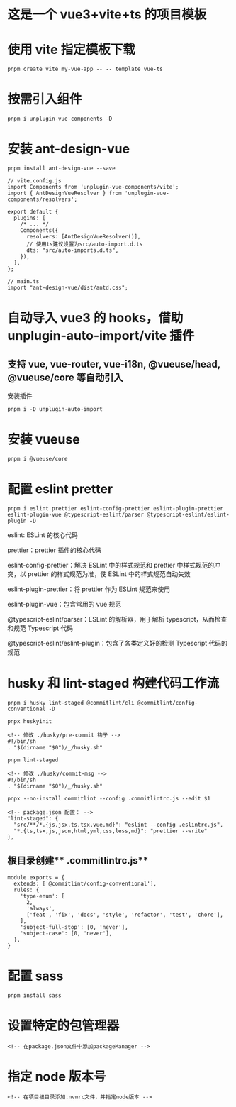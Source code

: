 # 这是一个 vue3+vite+ts 的项目模板

# 使用 vite 指定模板下载

```
pnpm create vite my-vue-app -- -- template vue-ts
```

# 按需引入组件

```
pnpm i unplugin-vue-components -D
```

# 安装 ant-design-vue

```
pnpm install ant-design-vue --save
```

```
// vite.config.js
import Components from 'unplugin-vue-components/vite';
import { AntDesignVueResolver } from 'unplugin-vue-components/resolvers';

export default {
  plugins: [
    /* ... */
    Components({
      resolvers: [AntDesignVueResolver()],
      // 使用ts建议设置为src/auto-import.d.ts
      dts: "src/auto-imports.d.ts",
    }),
  ],
};

// main.ts
import "ant-design-vue/dist/antd.css";
```

# 自动导入 vue3 的 hooks，借助 unplugin-auto-import/vite 插件

## 支持 vue, vue-router, vue-i18n, @vueuse/head, @vueuse/core 等自动引入

安装插件

```
pnpm i -D unplugin-auto-import
```

# 安装 vueuse

```
pnpm i @vueuse/core
```

# 配置 eslint pretter

```
pnpm i eslint prettier eslint-config-prettier eslint-plugin-prettier eslint-plugin-vue @typescript-eslint/parser @typescript-eslint/eslint-plugin -D
```

eslint: ESLint 的核心代码

prettier：prettier 插件的核心代码

eslint-config-prettier：解决 ESLint 中的样式规范和 prettier 中样式规范的冲突，以 prettier 的样式规范为准，使 ESLint 中的样式规范自动失效

eslint-plugin-prettier：将 prettier 作为 ESLint 规范来使用

eslint-plugin-vue：包含常用的 vue 规范

@typescript-eslint/parser：ESLint 的解析器，用于解析 typescript，从而检查和规范 Typescript 代码

@typescript-eslint/eslint-plugin：包含了各类定义好的检测 Typescript 代码的规范

# husky 和 lint-staged 构建代码工作流

```
pnpm i husky lint-staged @commitlint/cli @commitlint/config-conventional -D

pnpx huskyinit

<!-- 修改 ./husky/pre-commit 钩子 -->
#!/bin/sh
. "$(dirname "$0")/_/husky.sh"

pnpm lint-staged

<!-- 修改 ./husky/commit-msg -->
#!/bin/sh
. "$(dirname "$0")/_/husky.sh"

pnpx --no-install commitlint --config .commitlintrc.js --edit $1

<!-- package.json 配置： -->
"lint-staged": {
  "src/**/*.{js,jsx,ts,tsx,vue,md}": "eslint --config .eslintrc.js",
  "*.{ts,tsx,js,json,html,yml,css,less,md}": "prettier --write"
},
```

## 根目录创建** .commitlintrc.js**

```
module.exports = {
  extends: ['@commitlint/config-conventional'],
  rules: {
    'type-enum': [
      2,
      'always',
      ['feat', 'fix', 'docs', 'style', 'refactor', 'test', 'chore'],
    ],
    'subject-full-stop': [0, 'never'],
    'subject-case': [0, 'never'],
  },
}
```

# 配置 sass

```
pnpm install sass
```

# 设置特定的包管理器

```
<!-- 在package.json文件中添加packageManager -->
```

# 指定 node 版本号

```
<!-- 在项目根目录添加.nvmrc文件，并指定node版本 -->
```
